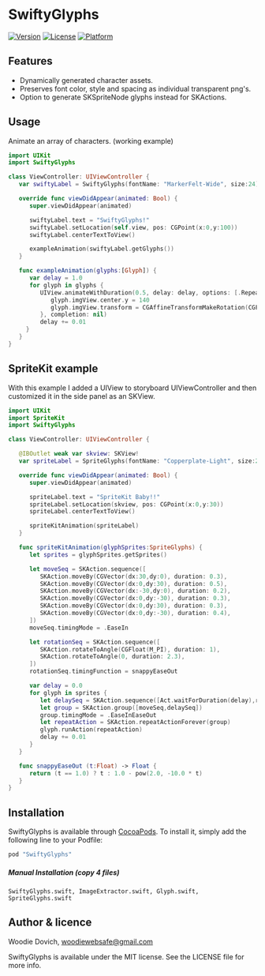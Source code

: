 # SwiftyGlyphs

[![Version](https://img.shields.io/cocoapods/v/SwiftyGlyphs.svg?style=flat)](http://cocoapods.org/pods/SwiftyGlyphs)
[![License](https://img.shields.io/cocoapods/l/SwiftyGlyphs.svg?style=flat)](http://cocoapods.org/pods/SwiftyGlyphs)
[![Platform](https://img.shields.io/cocoapods/p/SwiftyGlyphs.svg?style=flat)](http://cocoapods.org/pods/SwiftyGlyphs)

## Features
- Dynamically generated character assets.
- Preserves font color, style and spacing as individual transparent png's.
- Option to generate SKSpriteNode glyphs instead for SKActions.

## Usage

Animate an array of characters.  (working example)

```swift
import UIKit
import SwiftyGlyphs

class ViewController: UIViewController {
   var swiftyLabel = SwiftyGlyphs(fontName: "MarkerFelt-Wide", size:24)

   override func viewDidAppear(animated: Bool) {
      super.viewDidAppear(animated)

      swiftyLabel.text = "SwiftyGlyphs!"
      swiftyLabel.setLocation(self.view, pos: CGPoint(x:0,y:100))
      swiftyLabel.centerTextToView()

      exampleAnimation(swiftyLabel.getGlyphs())
   }

   func exampleAnimation(glyphs:[Glyph]) {
      var delay = 1.0
      for glyph in glyphs {
         UIView.animateWithDuration(0.5, delay: delay, options: [.Repeat, .CurveEaseInOut, .Autoreverse], animations: {
            glyph.imgView.center.y = 140
            glyph.imgView.transform = CGAffineTransformMakeRotation(CGFloat(-M_PI))
         }, completion: nil)
         delay += 0.01
     }
   }
}
```

## SpriteKit example

With this example I added a UIView to storyboard UIViewController and then customized it in the side panel as an SKView. 

```swift
import UIKit
import SpriteKit
import SwiftyGlyphs

class ViewController: UIViewController {

   @IBOutlet weak var skview: SKView!
   var spriteLabel = SpriteGlyphs(fontName: "Copperplate-Light", size:24)

   override func viewDidAppear(animated: Bool) {
      super.viewDidAppear(animated)

      spriteLabel.text = "SpriteKit Baby!!"
      spriteLabel.setLocation(skview, pos: CGPoint(x:0,y:30))
      spriteLabel.centerTextToView()

      spriteKitAnimation(spriteLabel)
   }

   func spriteKitAnimation(glyphSprites:SpriteGlyphs) {
      let sprites = glyphSprites.getSprites()

      let moveSeq = SKAction.sequence([
         SKAction.moveBy(CGVector(dx:30,dy:0), duration: 0.3),
         SKAction.moveBy(CGVector(dx:0,dy:30), duration: 0.5),
         SKAction.moveBy(CGVector(dx:-30,dy:0), duration: 0.2),
         SKAction.moveBy(CGVector(dx:0,dy:-30), duration: 0.3),
         SKAction.moveBy(CGVector(dx:0,dy:30), duration: 0.3),
         SKAction.moveBy(CGVector(dx:0,dy:-30), duration: 0.4),
      ])
      moveSeq.timingMode = .EaseIn

      let rotationSeq = SKAction.sequence([
         SKAction.rotateToAngle(CGFloat(M_PI), duration: 1),
         SKAction.rotateToAngle(0, duration: 2.3),
      ])
      rotationSeq.timingFunction = snappyEaseOut

      var delay = 0.0
      for glyph in sprites {
         let delaySeq = SKAction.sequence([Act.waitForDuration(delay),rotationSeq])
         let group = SKAction.group([moveSeq,delaySeq])
         group.timingMode = .EaseInEaseOut
         let repeatAction = SKAction.repeatActionForever(group)
         glyph.runAction(repeatAction)
         delay += 0.01
      }
   }

   func snappyEaseOut (t:Float) -> Float {
      return (t == 1.0) ? t : 1.0 - pow(2.0, -10.0 * t)
   }
}
```

## Installation

SwiftyGlyphs is available through [CocoaPods](http://cocoapods.org). To install
it, simply add the following line to your Podfile:

```ruby
pod "SwiftyGlyphs"
```

##### Manual Installation (copy 4 files)

`SwiftyGlyphs.swift, ImageExtractor.swift, Glyph.swift, SpriteGlyphs.swift`

## Author & licence

Woodie Dovich,  woodiewebsafe@gmail.com

SwiftyGlyphs is available under the MIT license. See the LICENSE file for more info.